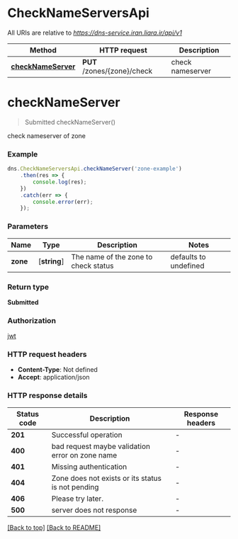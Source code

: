 # CheckNameServersApi

All URIs are relative to *https://dns-service.iran.liara.ir/api/v1*

Method | HTTP request | Description
------------- | ------------- | -------------
[**checkNameServer**](CheckNameServersApi.md#checkNameServer) | **PUT** /zones/{zone}/check | check nameserver


# **checkNameServer**
> Submitted checkNameServer()

check nameserver of zone

### Example


```typescript
dns.CheckNameServersApi.checkNameServer('zone-example')
    .then(res => {
        console.log(res);
    })
    .catch(err => {
        console.error(err);
    });
```


### Parameters

Name | Type | Description  | Notes
------------- | ------------- | ------------- | -------------
 **zone** | [**string**] | The name of the zone to check status | defaults to undefined


### Return type

**Submitted**

### Authorization

[jwt](../../README.md#jwt)

### HTTP request headers

 - **Content-Type**: Not defined
 - **Accept**: application/json


### HTTP response details
| Status code | Description | Response headers |
|-------------|-------------|------------------|
**201** | Successful operation |  -  |
**400** | bad request maybe validation error on zone name |  -  |
**401** | Missing authentication |  -  |
**404** | Zone does not exists or its status is not pending |  -  |
**406** | Please try later. |  -  |
**500** | server does not response |  -  |

[[Back to top]](#) [[Back to README]](./../../README.md)